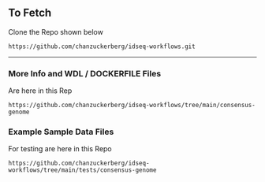 ## To Fetch

Clone the Repo shown below

```
https://github.com/chanzuckerberg/idseq-workflows.git
```
---

### More Info and WDL / DOCKERFILE Files

Are here in this Rep

````
https://github.com/chanzuckerberg/idseq-workflows/tree/main/consensus-genome
````

### Example Sample Data Files

For testing are here in this Repo

````
https://github.com/chanzuckerberg/idseq-workflows/tree/main/tests/consensus-genome
````
